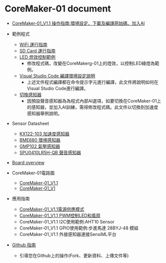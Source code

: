 
CoreMaker-01 document
=====================

- [CoreMaker-01_V1.1 操作指南:環境設定、下載及編譯原始碼、加入AI](https://github.com/CoretronicMEMS/CoreMaker-01/blob/master/docs/coremaker%E6%93%8D%E4%BD%9C%E6%8C%87%E5%8D%97_V1.1.pdf)
- 範例程式
    - [WiFi 運行指南](https://github.com/CoretronicMEMS/CoreMaker-01/blob/master/docs/CoreMaker-01%20wifi%20%E9%81%8B%E8%A1%8C%E6%8C%87%E5%8D%97.pdf)
    - [SD Card 運行指南](https://github.com/CoretronicMEMS/CoreMaker-01/blob/master/docs/CoreMaker-01%20Sd%20card%E9%81%8B%E8%A1%8C%E6%8C%87%E5%8D%97.pdf)
    - [LED 燈效控制範例](https://github.com/CoretronicMEMS/CoreMaker-01/blob/master/docs/CoreMaker-01%20LED%E7%87%88%E6%95%88%E6%8E%A7%E5%88%B6.pdf)
        * 修改程式碼，改變在CoreMakerg-01上的燈效，以控制LED綠燈為範例。
    - [Visual Studio Code 編譯環境設定說明](https://github.com/CoretronicMEMS/CoreMaker-01/blob/master/docs/CoreMaker-01%20Visual%20Studio%20Code%20%E7%B7%A8%E8%AD%AF%E7%92%B0%E5%A2%83%E8%A8%AD%E5%AE%9A%E8%AA%AA%E6%98%8E.pdf)
        * 上述文件程式編譯都在命令提示字元進行編譯，此文件將說明如何在Visual Studio Code進行編譯。
    - [切換感知器](https://github.com/CoretronicMEMS/CoreMaker-01/blob/master/docs/Kx122(%E5%8A%A0%E9%80%9F%E5%BA%A6)%E6%84%9F%E7%9F%A5%E5%99%A8%E8%A8%93%E7%B7%B4AI%E6%A8%A1%E7%B5%84.pdf)
        * 因預設聲音感知器為為程式內部AI選項，如要切換在CoreMaker-01上的感知器，並加入AI訓練，需得修改程式碼。此文件以切換到加速度感知器舉例說明。
- Sensor Datasheet
    - [KX122-103 加速度感知器](https://github.com/CoretronicMEMS/CoreMaker-01/blob/master/docs/KX122-1037-Specifications-Rev-6.0.pdf)
    - [BME680 環境感知器](https://pdf1.alldatasheet.com/datasheet-pdf/view/1132061/BOSCH/BME680.html)
    - [GMP102 氣壓感知器](https://github.com/GlobalMEMS/Datasheets/blob/master/GMP102%E6%95%B0%E6%8D%AE%E6%89%8B%E5%86%8CV1.3.pdf)
    - [SPU0410LR5H-QB 聲音感知器](https://media.digikey.com/pdf/Data%20Sheets/Knowles%20Acoustics%20PDFs/SPU0410LR5H-QB_RevH_3-27-13.pdf)
- [Board overview](https://github.com/CoretronicMEMS/CoreMaker-01/blob/master/docs/board_top_view.png)

- CoreMaker-01電路圖
    - [CoreMaker-01_V1.1](https://github.com/CoretronicMEMS/CoreMaker-01/blob/master/docs/coremaker-01_V1.1(220216).pdf)
    - [CoreMaker-01_V1](https://github.com/CoretronicMEMS/CoreMaker-01/blob/master/docs/Schematic_coremaker-01_V1(211213).pdf)
- 應用指南
    - [CoreMaker-01_V1.1電源供應模式](https://github.com/CoretronicMEMS/CoreMaker-01/blob/master/docs/coremaker-01_V1.1%E9%9B%BB%E6%BA%90%E4%BE%9B%E6%87%89%E6%A8%A1%E5%BC%8F.pdf)
    - [CoreMaker-01_V1.1 PWM控制LED和風扇](https://github.com/CoreMaker-01/blob/master/docs/CoreMaker-01_V1.1%20PWM_LED.pdf)
    - CoreMaker-01_V1.1 I2C使用範例:AHT10 Sensor
    - CoreMaker-01_V1.1 GPIO使用範例:步進馬達 28BYJ-48 模組
    - CoreMaker-01_V1.1 外接感知器連接SensiML平台
- [Github 指南](https://github.com/CoreMaker-01/blob/master/docs/CoreMaker-01%20github.pdf)
    - 引導您在Github上的操作(Fork、更新資料、上傳文件等)
